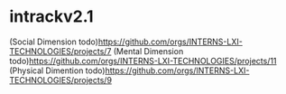 # intrackv2.1 
(Social Dimension todo)https://github.com/orgs/INTERNS-LXI-TECHNOLOGIES/projects/7
(Mental Dimension todo)https://github.com/orgs/INTERNS-LXI-TECHNOLOGIES/projects/11
(Physical Dimention todo)https://github.com/orgs/INTERNS-LXI-TECHNOLOGIES/projects/9
